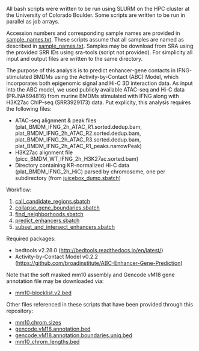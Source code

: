 All bash scripts were written to be run using SLURM on the HPC cluster at the University of Colorado Boulder. Some scripts are written to be run in parallel as job arrays.

Accession numbers and corresponding sample names are provided in [sample_names.txt](https://github.com/coke6162/B2_SINE_enhancers/blob/main/ATACseq_BMDM/sample_names.txt). These scripts assume that all samples are named as described in [sample_names.txt](https://github.com/coke6162/B2_SINE_enhancers/blob/main/ATACseq_BMDM/sample_names.txt). Samples may be download from SRA using the provided SRR IDs using sra-tools (script not provided). For simplicity all input and output files are written to the same directory.

The purpose of this analysis is to predict enhancer-gene contacts in IFNG-stimulated BMDMs using the Activity-by-Contact (ABC) Model, which incorporates both epigenomic signal and Hi-C 3D interaction data. As input into the ABC model, we used publicly available ATAC-seq and Hi-C data (PRJNA694816) from murine BMDMs stimulated with IFNG along with H3K27ac ChIP-seq (SRR3929173) data. Put explicity, this analysis requires the following files:
* ATAC-seq alignment & peak files (plat_BMDM_IFNG_2h_ATAC_R1.sorted.dedup.bam, plat_BMDM_IFNG_2h_ATAC_R2.sorted.dedup.bam, plat_BMDM_IFNG_2h_ATAC_R3.sorted.dedup.bam, plat_BMDM_IFNG_2h_ATAC_R1_peaks.narrowPeak)
* H3K27ac alignment file (picc_BMDM_WT_IFNG_2h_H3K27ac.sorted.bam)
* Directory containing KR-normalized Hi-C data (plat_BMDM_IFNG_2h_HiC) parsed by chromosome, one per subdirectory (from [juicebox_dump.sbatch](https://github.com/coke6162/B2_SINE_enhancers/blob/main/HiC_BMDM/juicebox_dump.sbatch))

Workflow:
1. [call_candidate_regions.sbatch]()
2. [collapse_gene_boundaries.sbatch]()
3. [find_neighborhoods.sbatch]()
4. [predict_enhancers.sbatch]()
5. [subset_and_intersect_enhancers.sbatch]()

Required packages:
* bedtools v2.28.0 (http://bedtools.readthedocs.io/en/latest/)
* Activity-by-Contact Model v0.2.2 (https://github.com/broadinstitute/ABC-Enhancer-Gene-Prediction)

Note that the soft masked mm10 assembly and Gencode vM18 gene annotation file may be downloaded via:
* [mm10-blocklist.v2.bed](https://github.com/Boyle-Lab/Blacklist/blob/master/lists/mm10-blacklist.v2.bed.gz)

Other files referenced in these scripts that have been provided through this repository:
* [mm10.chrom.sizes](https://github.com/coke6162/B2_SINE_enhancers/blob/main/HiC_BMDM/mm10.chrom.sizes)
* [gencode.vM18.annotation.bed]()
* [gencode.vM18.annotation.boundaries.uniq.bed]()
* [mm10_chrom_lengths.bed]()